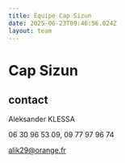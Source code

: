 ```yaml
---
title: Équipe Cap Sizun
date: 2025-06-23T09:46:56.024Z
layout: team
---
```


# Cap Sizun



## contact 

Aleksander KLESSA

06 30 96 53 09, 09 77 97 96 74

alik29@orange.fr

